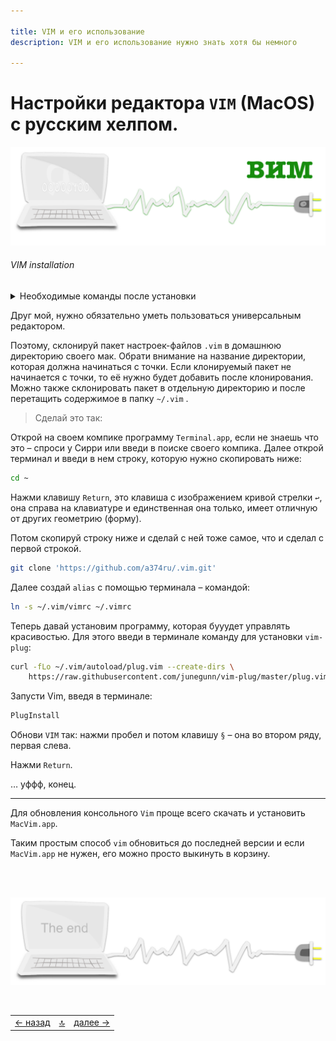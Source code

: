 ```yaml
---

title: VIM и его использование
description: VIM и его использование нужно знать хотя бы немного

---
```


<div class="navi"><nav id="navi"><!-- js --></nav></div>

# Настройки редактора `VIM` (MacOS) с русским хелпом.

<span id="az-object-img" class="img" onclick="imgResize()">![comp and vim ](assets/svg/comp-vim.svg)</span>

###### VIM installation

<details>
<summary>Необходимые команды после установки</summary>

<p>Проводник:  <code>Space + \</code></p>
<p>Справка проводника: <code>?</code></p>
<p>Список буферов: <code>ls</code></p>
<p>Переход между буферами: <code>C + ^</code></p>
<p>Складка блоков кода: <code>za, zi, zM, zc</code></p>
<p>Новая вкладка: <code>Cmd + T</code></p>
<p>Переход между буферами в обшей вкладк:  <code>C + WW</code></p>
<p>Закрытие буфера: <code>C + WQ</code></p>

</details>

Друг мой, нужно обязательно уметь пользоваться универсальным редактором.

Поэтому, склонируй пакет настроек-файлов `.vim` в домашнюю директорию своего мак. Обрати внимание на название директории, которая должна начинаться с точки. 
Если клонируемый пакет не начинается с точки, то её нужно будет добавить после клонирования.
Можно также склонировать пакет в отдельную директорию и после перетащить содержимое в папку `~/.vim` .

>Сделай это так: 

Открой на своем компике программу `Terminal.app`, если не знаешь что это – спроси у Сирри или введи в поиске своего компика. Далее открой терминал и введи в нем строку, которую нужно скопировать ниже:

```sh
cd ~
```

Нажми клавишу `Return`, это клавиша с изображением кривой стрелки ` ↩︎ `, она справа на клавиатуре и единственная она
только, имеет отличную от
других геометрию (форму).

Потом скопируй строку ниже и сделай с ней тоже самое, что и сделал с первой
строкой.
        
```sh
git clone 'https://github.com/a374ru/.vim.git'
```

Далее создай `alias` с помощью терминала – командой: 

```sh
ln -s ~/.vim/vimrc ~/.vimrc
```

Теперь давай установим программу, которая бууудет управлять красивостью. Для этого введи в терминале команду для установки `vim-plug`:

````sh
curl -fLo ~/.vim/autoload/plug.vim --create-dirs \
    https://raw.githubusercontent.com/junegunn/vim-plug/master/plug.vim
````

Запусти Vim, введя в терминале:

```sh
PlugInstall
```

Обнови `VIM` так: нажми пробел и потом клавишу `§` – она во втором ряду,
первая слева.

Нажми `Return`.

… уффф, конец.

---

Для обновления консольного `Vim` проще всего скачать и установить `MacVim.app`.

Таким простым способ `vim` обновиться до последней версии и если `MacVim.app` не нужен, его можно просто выкинуть в корзину.

<br>


<br>

<span id="comp-end-img" class="img" onclick="imgResize()">![img](assets/svg/comp-end.svg)</span>

<script src="assets/js/navi.js"></script>
<!--ystm_start-->
<br>

 |||| 
 |:---|:---:|---:| 
 [← назад](vedi-documents.md)|[ 🔝 ](#)|[далее →](vedi-vsce.md) 

 <br>
<!--ystm_end-->
